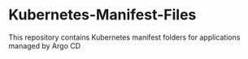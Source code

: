 # Kubernetes-Manifest-Files
This repository contains Kubernetes manifest folders for applications managed by Argo CD

